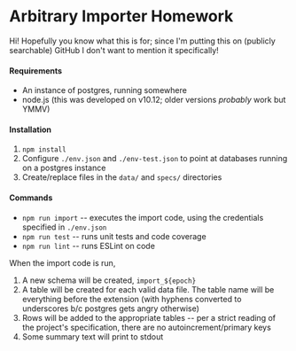 # Arbitrary Importer Homework

Hi! Hopefully you know what this is for; since I'm putting this on (publicly searchable) GitHub I don't want to mention it specifically!

#### Requirements

* An instance of postgres, running somewhere
* node.js (this was developed on v10.12; older versions *probably* work but YMMV)

#### Installation

1. `npm install`
2. Configure `./env.json` and `./env-test.json` to point at databases running on a postgres instance
3. Create/replace files in the `data/` and `specs/` directories

#### Commands

* `npm run import` -- executes the import code, using the credentials specified in `./env.json`
* `npm run test` -- runs unit tests and code coverage
* `npm run lint` -- runs ESLint on code

When the import code is run,

1. A new schema will be created, `import_${epoch}`
2. A table will be created for each valid data file. The table name will be everything before the extension (with hyphens converted to underscores b/c postgres gets angry otherwise)
3. Rows will be added to the appropriate tables -- per a strict reading of the project's specification, there are no autoincrement/primary keys
4. Some summary text will print to stdout